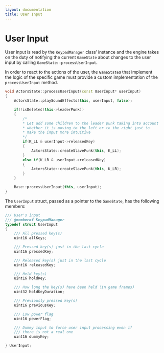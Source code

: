 ```yaml
---
layout: documentation
title: User Input
---
```


# User Input

User input is read by the `KeypadManager` class’ instance and the engine takes on the duty of notifying the current `GameState` about changes to the user input by calling `GameState::processUserInput`.

In order to react to the actions of the user, the `GameState`s that implement the logic of the specific game must provide a custom implementation of the `processUserInput` method.

```cpp
void ActorsState::processUserInput(const UserInput* userInput)
{
    ActorsState::playSoundEffects(this, userInput, false);

    if(!isDeleted(this->leaderPunk))
    {
        /*
        * Let add some children to the leader punk taking into account
        * whether it is moving to the left or to the right just to
        * make the input more intuitive
        */
        if(K_LL & userInput->releasedKey)
        {
            ActorsState::createSlavePunk(this, K_LL);
        }
        else if(K_LR & userInput->releasedKey)
        {
            ActorsState::createSlavePunk(this, K_LR);
        }
    }

    Base::processUserInput(this, userInput);
}
```

The `UserInput` struct, passed as a pointer to the `GameState`, has the following members:

```cpp
/// User's input
/// @memberof KeypadManager
typedef struct UserInput
{
    /// All pressed key(s)
    uint16 allKeys;

    /// Pressed key(s) just in the last cycle
    uint16 pressedKey;

    /// Released key(s) just in the last cycle
    uint16 releasedKey;

    /// Held key(s)
    uint16 holdKey;

    /// How long the key(s) have been held (in game frames)
    uint32 holdKeyDuration;

    /// Previously pressed key(s)
    uint16 previousKey;

    /// Low power flag
    uint16 powerFlag;

    /// Dummy input to force user input processing even if
    /// there is not a real one
    uint16 dummyKey;

} UserInput;
```
